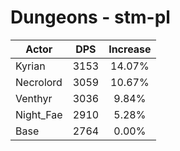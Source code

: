# Dungeons - stm-pl
| Actor | DPS | Increase |
|---|:---:|:---:|
|Kyrian|3153|14.07%|
|Necrolord|3059|10.67%|
|Venthyr|3036|9.84%|
|Night_Fae|2910|5.28%|
|Base|2764|0.00%|
